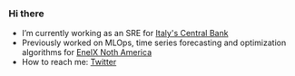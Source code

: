 ### Hi there

- I’m currently working as an SRE for [Italy's Central Bank](https://www.bancaditalia.it/homepage/index.html?com.dotmarketing.htmlpage.language=1)
- Previously worked on MLOps, time series forecasting and optimization algorithms for [EnelX Noth America](https://www.enelx.com/n-a/en)
- How to reach me: [Twitter](https://twitter.com/davidespx) 


<!--
**spallas/spallas** is a ✨ _special_ ✨ repository because its `README.md` (this file) appears on your GitHub profile.

Here are some ideas to get you started:

- 🔭 I’m currently working on ...
- 🌱 I’m currently learning ...
- 👯 I’m looking to collaborate on ...
- 🤔 I’m looking for help with ...
- 💬 Ask me about ...
- 📫 How to reach me: ...
- 😄 Pronouns: ...
- ⚡ Fun fact: ...
-->
